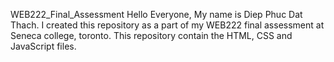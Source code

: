 WEB222_Final_Assessment
Hello Everyone, My name is Diep Phuc Dat Thach. I created this repository as a part of my WEB222 final assessment at Seneca college, toronto. This repository contain the HTML, CSS and JavaScript files.
